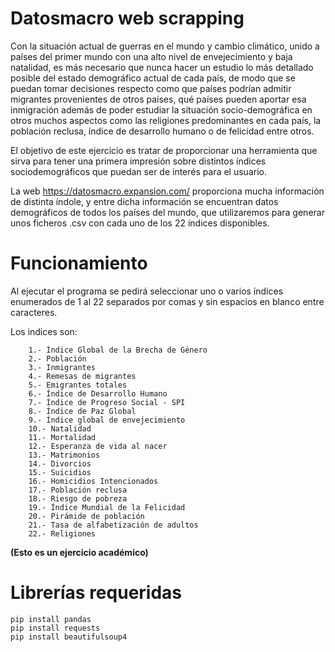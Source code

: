# Datosmacro web scrapping

Con la situación actual de guerras en el mundo y cambio climático, unido a países del primer mundo con una alto nivel de envejecimiento y baja natalidad, es más necesario que nunca hacer un estudio lo más detallado posible del estado demográfico actual de cada país, de modo que se puedan tomar decisiones respecto como que países podrían admitir migrantes provenientes de otros países, qué países pueden aportar esa inmigración además de poder estudiar la situación socio-demográfica en otros muchos aspectos como las religiones predominantes en cada país, la población reclusa, índice de desarrollo humano o de felicidad entre otros.

El objetivo de este ejercicio es tratar de proporcionar una herramienta que sirva para tener una primera impresión sobre distintos índices sociodemográficos que puedan ser de interés para el usuario. 

La web https://datosmacro.expansion.com/ proporciona mucha información de distinta índole, y entre dicha información se encuentran datos demográficos de todos los países del mundo, que utilizaremos para generar unos ficheros .csv con cada uno de los 22 índices disponibles.


# Funcionamiento

Al ejecutar el programa se pedirá seleccionar uno o varios índices enumerados de 1 al 22 separados por comas y sin espacios en blanco entre caracteres.

Los indices son:

        1.- Índice Global de la Brecha de Género
        2.- Población
        3.- Inmigrantes
        4.- Remesas de migrantes
        5.- Emigrantes totales
        6.- Índice de Desarrollo Humano
        7.- Índice de Progreso Social - SPI
        8.- Índice de Paz Global
        9.- Índice global de envejecimiento
        10.- Natalidad
        11.- Mortalidad
        12.- Esperanza de vida al nacer
        13.- Matrimonios
        14.- Divorcios
        15.- Suicidios
        16.- Homicidios Intencionados
        17.- Población reclusa
        18.- Riesgo de pobreza
        19.- Índice Mundial de la Felicidad
        20.- Pirámide de población
        21.- Tasa de alfabetización de adultos
        22.- Religiones



**(Esto es un ejercicio académico)**

# Librerías requeridas

```
pip install pandas
pip install requests
pip install beautifulsoup4
```
